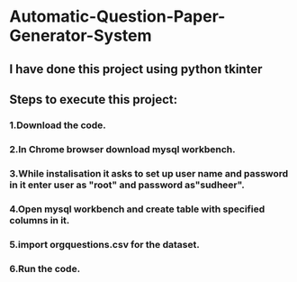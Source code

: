 # Automatic-Question-Paper-Generator-System
## I have done this project using python tkinter 
## Steps to execute this project:
### 1.Download the code.
### 2.In Chrome browser download mysql workbench.
### 3.While instalisation it asks to set up user name and password in it enter user as "root" and password as"sudheer".
### 4.Open mysql workbench and create table with specified columns in it.
### 5.import orgquestions.csv for the dataset.
### 6.Run the code.
